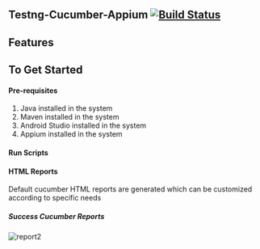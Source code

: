 ## Testng-Cucumber-Appium  [![Build Status](https://travis-ci.org/igniteram/testng-cucumber.svg?branch=master)](https://travis-ci.org/igniteram/testng-cucumber)

## Features

## To Get Started

#### Pre-requisites
1. Java installed in the system
2. Maven installed in the system
3. Android Studio installed in the system
4. Appium installed in the system

#### Run Scripts


#### HTML Reports
Default cucumber HTML reports are generated which can be customized according to specific needs
##### Success Cucumber Reports


![report2](./images/report2.pngxx)
 